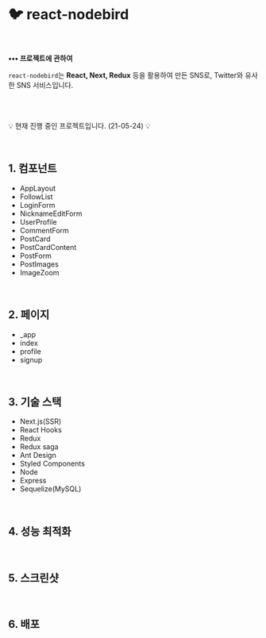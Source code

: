 # 🐦 react-nodebird

</br>

__••• 프로젝트에 관하여__

`react-nodebird`는 **React, Next, Redux** 등을 활용하여 만든 SNS로, Twitter와 유사한 SNS 서비스입니다.

</br></br>

💡 현재 진행 중인 프로젝트입니다. (21-05-24) 💡

</br>

## 1. 컴포넌트

* AppLayout </br>
* FollowList </br>
* LoginForm </br>
* NicknameEditForm </br>
* UserProfile </br>
* CommentForm </br>
* PostCard </br>
* PostCardContent </br>
* PostForm </br>
* PostImages </br>
* ImageZoom </br>
</br>

## 2. 페이지

* _app </br>
* index </br>
* profile </br>
* signup </br>
</br>

## 3. 기술 스택

* Next.js(SSR)
* React Hooks
* Redux
* Redux saga
* Ant Design
* Styled Components
* Node
* Express
* Sequelize(MySQL)
</br>

## 4. 성능 최적화

</br>

## 5. 스크린샷

</br>

## 6. 배포

</br>
